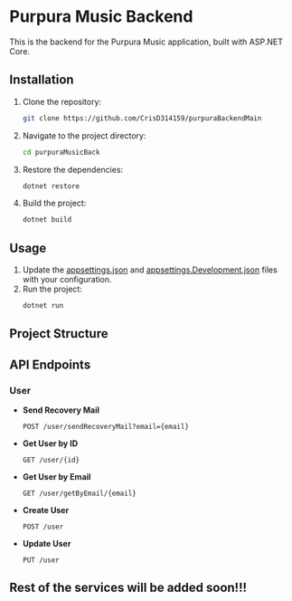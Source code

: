 # Purpura Music Backend

This is the backend for the Purpura Music application, built with ASP.NET Core.

## Installation

1. Clone the repository:
    ```sh
    git clone https://github.com/CrisD314159/purpuraBackendMain
    ```
2. Navigate to the project directory:
    ```sh
    cd purpuraMusicBack
    ```
3. Restore the dependencies:
    ```sh
    dotnet restore
    ```
4. Build the project:
    ```sh
    dotnet build
    ```

## Usage

1. Update the [appsettings.json](http://_vscodecontentref_/1) and [appsettings.Development.json](http://_vscodecontentref_/2) files with your configuration.
2. Run the project:
    ```sh
    dotnet run
    ```

## Project Structure


## API Endpoints

### User

- **Send Recovery Mail**
    ```http
    POST /user/sendRecoveryMail?email={email}
    ```
- **Get User by ID**
    ```http
    GET /user/{id}
    ```
- **Get User by Email**
    ```http
    GET /user/getByEmail/{email}
    ```
- **Create User**
    ```http
    POST /user
    ```
- **Update User**
    ```http
    PUT /user
    ```

## Rest of the services will be added soon!!!
